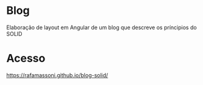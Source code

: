 # Blog

Elaboração de layout em Angular de um blog que descreve os príncipios do SOLID

# Acesso

https://rafamassoni.github.io/blog-solid/
